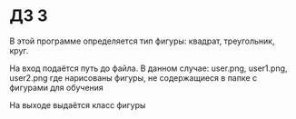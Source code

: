 # ДЗ 3
В этой программе определяется тип фигуры: квадрат, треугольник, круг.

На вход подаётся путь до файла. В данном случае: user.png, user1.png, user2.png
где нарисованы фигуры, не содержащиеся в папке с фигурами для обучения

На выходе выдаётся класс фигуры
